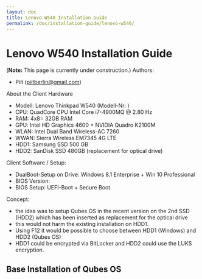 ```yaml
---
layout: doc
title: Lenovo W540 Installation Guide
permalink: /doc/installation-guide/lenovo-w540/
---
```


Lenovo W540 Installation Guide
==============================

(**Note:** This page is currently under construction.)
Authors:
- Piit (piitberlin@gmail.com)

About the Client Hardware
- Modell: Lenovo Thinkpad W540 (Modell-Nr: )
- CPU: QuadCore CPU Intel Core i7-4900MQ @ 2.80 Hz
- RAM: 4x8= 32GB RAM
- GPU: Intel HD Graphics 4600 + NVIDIA Quadro K2100M
- WLAN: Intel Dual Band Wireless-AC 7260
- WWAN: Sierra Wireless EM7345 4G LTE
- HDD1: Samsung SSD 500 GB
- HDD2: SanDisk SSD 480GB (replacement for optical drive)

Client Software / Setup:
- DualBoot-Setup on Drive: Windows 8.1 Enterprise + Win 10 Professional
- BIOS Version:
- BIOS Setup: UEFI-Boot + Secure Boot

Concept:
- the idea was to setup Qubes OS in the recent version on the 2nd SSD (HDD2) which has been inserted as replacement for the optical drive
- this would not harm the existing installation on HDD1.
- Using F12 it would be possible to choose between HDD1 (Windows) and HDD2 (Qubes OS)
- HDD1 could be encrypted via BitLocker and HDD2 could use the LUKS encryption.


Base Installation of Qubes OS
- 


